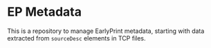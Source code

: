 # EP Metadata

This is a repository to manage EarlyPrint metadata, starting with data extracted from `sourceDesc` elements in TCP files.
